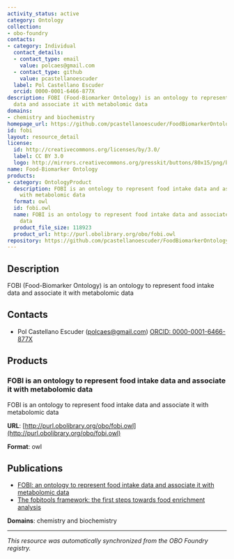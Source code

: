 ```yaml
---
activity_status: active
category: Ontology
collection:
- obo-foundry
contacts:
- category: Individual
  contact_details:
  - contact_type: email
    value: polcaes@gmail.com
  - contact_type: github
    value: pcastellanoescuder
  label: Pol Castellano Escuder
  orcid: 0000-0001-6466-877X
description: FOBI (Food-Biomarker Ontology) is an ontology to represent food intake
  data and associate it with metabolomic data
domains:
- chemistry and biochemistry
homepage_url: https://github.com/pcastellanoescuder/FoodBiomarkerOntology
id: fobi
layout: resource_detail
license:
  id: http://creativecommons.org/licenses/by/3.0/
  label: CC BY 3.0
  logo: http://mirrors.creativecommons.org/presskit/buttons/80x15/png/by.png
name: Food-Biomarker Ontology
products:
- category: OntologyProduct
  description: FOBI is an ontology to represent food intake data and associate it
    with metabolomic data
  format: owl
  id: fobi.owl
  name: FOBI is an ontology to represent food intake data and associate it with metabolomic
    data
  product_file_size: 118923
  product_url: http://purl.obolibrary.org/obo/fobi.owl
repository: https://github.com/pcastellanoescuder/FoodBiomarkerOntology
---
```

## Description

FOBI (Food-Biomarker Ontology) is an ontology to represent food intake data and associate it with metabolomic data

## Contacts

- Pol Castellano Escuder (polcaes@gmail.com) [ORCID: 0000-0001-6466-877X](https://orcid.org/0000-0001-6466-877X)

## Products

### FOBI is an ontology to represent food intake data and associate it with metabolomic data

FOBI is an ontology to represent food intake data and associate it with metabolomic data

**URL**: [http://purl.obolibrary.org/obo/fobi.owl](http://purl.obolibrary.org/obo/fobi.owl)

**Format**: owl

## Publications

- [FOBI: an ontology to represent food intake data and associate it with metabolomic data](https://www.ncbi.nlm.nih.gov/pubmed/32556148)
- [The fobitools framework: the first steps towards food enrichment analysis](https://www.ncbi.nlm.nih.gov/pubmed/34601570)

**Domains**: chemistry and biochemistry

---

*This resource was automatically synchronized from the OBO Foundry registry.*